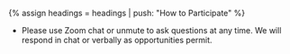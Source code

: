 {% assign headings = headings | push: "How to Participate" %}

* Please use Zoom chat or unmute to ask questions at any time.  We will respond in chat or verbally as opportunities permit.
